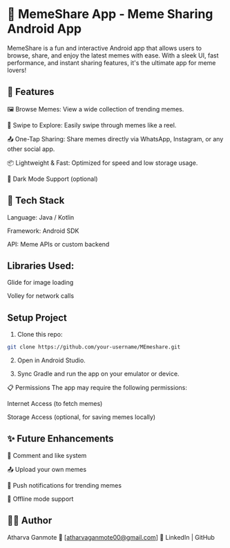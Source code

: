# 🤳 MemeShare App - Meme Sharing Android App
MemeShare is a fun and interactive Android app that allows users to browse, share, and enjoy the latest memes with ease. With a sleek UI, fast performance, and instant sharing features, it's the ultimate app for meme lovers!

## 🚀 Features
🖼️ Browse Memes: View a wide collection of trending memes.

🔄 Swipe to Explore: Easily swipe through memes like a reel.

📤 One-Tap Sharing: Share memes directly via WhatsApp, Instagram, or any other social app.

📦 Lightweight & Fast: Optimized for speed and low storage usage.

🌙 Dark Mode Support (optional)

## 📱 Tech Stack
Language: Java / Kotlin

Framework: Android SDK

API: Meme APIs or custom backend

## Libraries Used:

Glide for image loading

Volley for network calls

## Setup Project

1. Clone this repo:
``` bash
git clone https://github.com/your-username/MEmeshare.git
```

2. Open in Android Studio.

3. Sync Gradle and run the app on your emulator or device.

📋 Permissions
The app may require the following permissions:

Internet Access (to fetch memes)

Storage Access (optional, for saving memes locally)

## ✨ Future Enhancements
💬 Comment and like system

📤 Upload your own memes

🔔 Push notifications for trending memes

💾 Offline mode support

## 👨‍💻 Author
Atharva Ganmote
📧 [atharvaganmote00@gmail.com]
🔗 LinkedIn | GitHub

